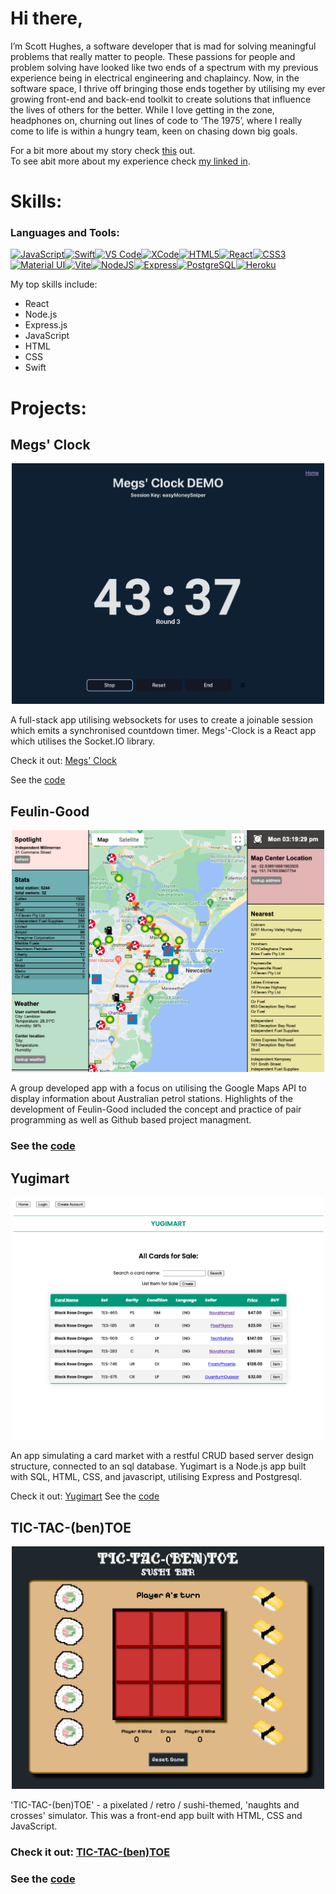 # Hi there,

I’m Scott Hughes, a software developer that is mad for solving meaningful problems that really matter to people. These passions for people and problem solving have looked like two ends of a spectrum with my previous experience being in electrical engineering and chaplaincy. Now, in the software space, I thrive off bringing those ends together by utilising my ever growing front-end and back-end toolkit to create solutions that influence the lives of others for the better. While I love getting in the zone, headphones on, churning out lines of code to ‘The 1975’, where I really come to life is within a hungry team, keen on chasing down big goals.

For a bit more about my story check [this](https://www.youtube.com/watch?v=HrgOUjGS2aQ) out.  
To see abit more about my experience check [my linked in](https://www.linkedin.com/in/scott-hughes-30aa312aa/details/experience/). 

# Skills:
<h3 align="left">Languages and Tools:</h3>
<p align="left">
<a href="https://developer.mozilla.org/en-US/docs/Web/JavaScript" target="_blank" rel="noreferrer"><img src="https://raw.githubusercontent.com/danielcranney/readme-generator/main/public/icons/skills/javascript-colored.svg" width="36" height="36" alt="JavaScript" /></a><a href="https://developer.apple.com/swift/" target="_blank" rel="noreferrer"><img src="https://raw.githubusercontent.com/danielcranney/readme-generator/main/public/icons/skills/swift-colored.svg" width="36" height="36" alt="Swift" /></a><a href="https://code.visualstudio.com/" target="_blank" rel="noreferrer"><img src="https://raw.githubusercontent.com/danielcranney/readme-generator/main/public/icons/skills/visualstudiocode.svg" width="36" height="36" alt="VS Code" /></a><a href="https://www.xcode.com" target="_blank" rel="noreferrer"><img src="https://raw.githubusercontent.com/danielcranney/readme-generator/main/public/icons/skills/xcode.svg" width="36" height="36" alt="XCode" /></a><a href="https://developer.mozilla.org/en-US/docs/Glossary/HTML5" target="_blank" rel="noreferrer"><img src="https://raw.githubusercontent.com/danielcranney/readme-generator/main/public/icons/skills/html5-colored.svg" width="36" height="36" alt="HTML5" /></a><a href="https://reactjs.org/" target="_blank" rel="noreferrer"><img src="https://raw.githubusercontent.com/danielcranney/readme-generator/main/public/icons/skills/react-colored.svg" width="36" height="36" alt="React" /></a><a href="https://www.w3.org/TR/CSS/#css" target="_blank" rel="noreferrer"><img src="https://raw.githubusercontent.com/danielcranney/readme-generator/main/public/icons/skills/css3-colored.svg" width="36" height="36" alt="CSS3" /></a><a href="https://mui.com/" target="_blank" rel="noreferrer"><img src="https://raw.githubusercontent.com/danielcranney/readme-generator/main/public/icons/skills/materialui-colored.svg" width="36" height="36" alt="Material UI" /></a><a href="https://vitejs.dev/" target="_blank" rel="noreferrer"><img src="https://raw.githubusercontent.com/danielcranney/readme-generator/main/public/icons/skills/vite-colored.svg" width="36" height="36" alt="Vite" /></a><a href="https://nodejs.org/en/" target="_blank" rel="noreferrer"><img src="https://raw.githubusercontent.com/danielcranney/readme-generator/main/public/icons/skills/nodejs-colored.svg" width="36" height="36" alt="NodeJS" /></a><a href="https://expressjs.com/" target="_blank" rel="noreferrer"><img src="https://raw.githubusercontent.com/danielcranney/readme-generator/main/public/icons/skills/express-colored.svg" width="36" height="36" alt="Express" /></a><a href="https://www.postgresql.org/" target="_blank" rel="noreferrer"><img src="https://raw.githubusercontent.com/danielcranney/readme-generator/main/public/icons/skills/postgresql-colored.svg" width="36" height="36" alt="PostgreSQL" /></a><a href="https://www.heroku.com/" target="_blank" rel="noreferrer"><img src="https://raw.githubusercontent.com/danielcranney/readme-generator/main/public/icons/skills/heroku-colored.svg" width="36" height="36" alt="Heroku" /></a>
</p>

My top skills include: 
- React
- Node.js
- Express.js
- JavaScript
- HTML
- CSS
- Swift

                    

# Projects:
## Megs' Clock 

<p align="center">
  <img width="500" src="https://github.com/ScottHugs/ScottHugs/blob/main/megsClock.png">
</p>
A full-stack app utilising websockets for uses to create a joinable session which emits a synchronised countdown timer. Megs'-Clock is a React app which utilises the Socket.IO library.

Check it out: [Megs' Clock](https://megsclock-7dd8ec27fac8.herokuapp.com/)

See the [code](https://github.com/ScottHugs/megs-clock-server)


## Feulin-Good 

<p align="center">
  <img width="500" src="https://github.com/ScottHugs/ScottHugs/blob/main/feulinGood.png">
</p>
A group developed app with a focus on utilising the Google Maps API to display information about Australian petrol stations. Highlights of the development of Feulin-Good included the concept and practice of pair programming as well as Github based project managment.

### See the [code](https://github.com/ScottHugs/project_3_feulin_good)


## Yugimart

<p align="center">
  <img width="500" src="https://github.com/ScottHugs/ScottHugs/blob/main/yugimart.png">
</p>
An app simulating a card market with a restful CRUD based server design structure, connected to an sql database. Yugimart is a Node.js app built with SQL, HTML, CSS, and javascript, utilising Express and Postgresql.

Check it out: [Yugimart](https://yugimart.onrender.com/)
See the [code](https://github.com/ScottHugs/yugimart)


## TIC-TAC-(ben)TOE

<p align="center">
  <img width="500" src="https://raw.githubusercontent.com/ScottHugs/ScottHugs/main/ticTacBenToe.png">
</p>
'TIC-TAC-(ben)TOE' - a pixelated / retro / sushi-themed, 'naughts and crosses' simulator. This was a front-end app built with HTML, CSS and JavaScript.

### Check it out: [TIC-TAC-(ben)TOE](https://scotthugs.github.io/tic-tac-toe/)
### See the [code](https://github.com/ScottHugs/tic-tac-toe)
